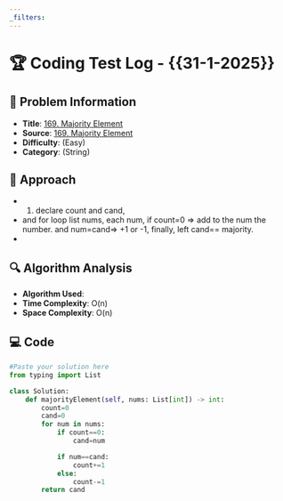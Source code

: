 ```yaml
---
_filters:
---
```

# 🏆 Coding Test Log - {{31-1-2025}}



## 📌 Problem Information
- **Title**:  [169. Majority Element](https://leetcode.com/problems/majority-element/)
- **Source**: [169. Majority Element](https://leetcode.com/problems/majority-element/)
- **Difficulty**: (Easy)  
- **Category**: (String)  

## 🧠 Approach
-  1. declare count and cand, 
- and for loop list nums, each num, if count=0 => add to the num the number.
 and num=cand=> +1 or -1, finally, left cand== majority.
-  

## 🔍 Algorithm Analysis
- **Algorithm Used**:  
- **Time Complexity**: O(n)  
- **Space Complexity**: O(n)  

## 💻 Code
```python
#Paste your solution here
from typing import List

class Solution:
    def majorityElement(self, nums: List[int]) -> int:
        count=0
        cand=0
        for num in nums:
            if count==0:
                cand=num

            if num==cand:
                count+=1
            else:
                count-=1
        return cand

